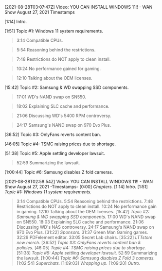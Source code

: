 [2021-08-28T03:07:47Z] Video: YOU CAN INSTALL WINDOWS 11!! - WAN Show August 27, 2021 
Timestamps


[1:14] Intro.
[1:51] Topic #1: Windows 11 system requirements.
   > 3:14 Compatible CPUs.
   > 5:54 Reasoning behind the restrictions.
   > 7:48 Restrictions do NOT apply to clean install.
   > 10:24 No performance gained for gaming.
   > 12:10 Talking about the OEM licenses.
[15:42] Topic #2: Samsung & WD swapping SSD components.
   > 17:01 WD's NAND swap on SN550.
   > 18:02 Explaining SLC cache and performance.
   > 21:06 Discussing WD's 5400 RPM controversy.
   > 24:17 Samsung's NAND swap on 970 Evo Plus.

[36:52] Topic #3: OnlyFans reverts content ban.
[46:05] Topic #4: TSMC raising prices due to shortage.
[51:38] Topic #5: Apple settling developer lawsuit.
   > 52:59 Summarizing the lawsuit.
[1:00:44] Topic #6: Samsung disables Z fold cameras.

[2021-08-28T02:58:54Z] Video: YOU CAN INSTALL WINDOWS 11!! - WAN Show August 27, 2021 
-Timestamps-
[0:00] *Chapters.*
[1:14] *Intro.*
[1:51] *Topic #1: Windows 11 system requirements.*
   > 3:14 Compatible CPUs.
   > 5:54 Reasoning behind the restrictions.
   > 7:48 Restrictions do NOT apply to clean install.
   > 10:24 No performance gain in gaming.
   > 12:10 Talking about the OEM licenses.
[15:42] *Topic #2: Samsung & WD swapping SSD components.*
   > 17:00 WD's NAND swap on SN550.
   > 18:03 Explaining SLC cache and performance.
   > 21:06 Discussing WD's NAS controversy.
   > 24:17 Samsung's NAND swap on 970 Evo Plus.
[31:22] *Sponsors.*
   > 31:37 Green Man Gaming games.
   > 32:29 PDFelement editor.
   > 33:05 Secret Lab chairs.
[35:22] *LTTstore new merch.*
[36:52] *Topic #3: OnlyFans reverts content ban & policies.*
[46:05] *Topic #4: TSMC raising prices due to shortage.*
[51:38] *Topic #5: Apple settling developer lawsuit.*
   > 52:59 Summarizing the lawsuit.
[1:00:44] *Topic #6: Samsung disables Z Fold 3 cameras.*
[1:02:54] *Superchats.*
[1:09:03] *Wrapping up.*
[1:09:20] *Outro.*

